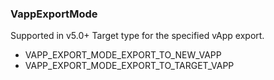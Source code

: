 ### VappExportMode
Supported in v5.0+
  Target type for the specified vApp export.

- VAPP_EXPORT_MODE_EXPORT_TO_NEW_VAPP
- VAPP_EXPORT_MODE_EXPORT_TO_TARGET_VAPP
